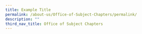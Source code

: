 ```yaml
---
title: Example Title
permalink: /about-us/Office-of-Subject-Chapters/permalink/
description: ""
third_nav_title: Office of Subject Chapters
---
```

